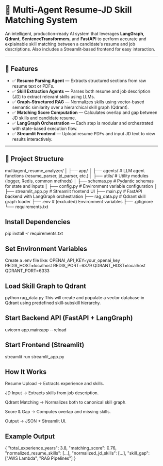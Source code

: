# 🤖 Multi-Agent Resume-JD Skill Matching System

An intelligent, production-ready AI system that leverages **LangGraph**, **Qdrant**, **SentenceTransformers**, and **FastAPI** to perform accurate and explainable skill matching between a candidate's resume and job descriptions. Also includes a Streamlit-based frontend for easy interaction.

---

## 🚀 Features

- ✅ **Resume Parsing Agent** — Extracts structured sections from raw resume text or PDFs.
- ✅ **Skill Extraction Agents** — Parses both resume and job description (JD) to extract relevant skills using LLMs.
- ✅ **Graph-Structured RAG** — Normalizes skills using vector-based semantic similarity over a hierarchical skill graph (Qdrant).
- ✅ **Matching Score Computation** — Calculates overlap and gap between JD skills and candidate resume.
- ✅ **LangGraph Orchestration** — Each step is modular and orchestrated with state-based execution flow.
- ✅ **Streamlit Frontend** — Upload resume PDFs and input JD text to view results interactively.

---

## 📁 Project Structure

multiagent_resume_analyzer/
│
├── app/
│ ├── agents/ # LLM agent functions (resume_parser, jd_parser, etc.)
│ ├── utils/ # Utility modules (logger, Redis, common methods)
│ ├── schemas.py # Pydantic schemas for state and inputs
│ ├── config.py # Environment variable configuration
│
├── streamlit_app.py # Streamlit frontend UI
├── main.py # FastAPI backend with LangGraph orchestration
├── rag_data.py # Qdrant skill graph loader
├── .env # (excluded) Environment variables
├── .gitignore
└── requirements.txt

## Install Dependencies

pip install -r requirements.txt

## Set Environment Variables
Create a .env file like:
OPENAI_API_KEY=your_openai_key
REDIS_HOST=localhost
REDIS_PORT=6379
QDRANT_HOST=localhost
QDRANT_PORT=6333

## Load Skill Graph to Qdrant
python rag_data.py
This will create and populate a vector database in Qdrant using predefined skill-subskill hierarchy.

## Start Backend API (FastAPI + LangGraph)
uvicorn app.main:app --reload

## Start Frontend (Streamlit)
streamlit run streamlit_app.py

## How It Works
Resume Upload → Extracts experience and skills.

JD Input → Extracts skills from job description.

Qdrant Matching → Normalizes both to canonical skill graph.

Score & Gap → Computes overlap and missing skills.

Output → JSON + Streamlit UI.

## Example Output
{
  "total_experience_years": 3.8,
  "matching_score": 0.76,
  "normalized_resume_skills": [...],
  "normalized_jd_skills": [...],
  "skill_gap": ["AWS Lambda", "RAG Pipelines"]
}
